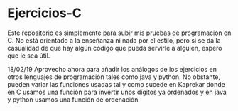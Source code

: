 # Ejercicios-C
Este repositorio es simplemente para subir mis pruebas de programación en C.
No está orientado a la enseñanza ni nada por el estilo, pero si se da la casualidad de que hay algún código que pueda servirle a alguien, espero que le sea útil.

18/02/19
Aprovecho ahora para añadir los análogos de los ejercicios en otros lenguajes de programación tales como java y python. No obstante, pueden variar las funciones usadas tal y como sucede en Kaprekar donde en C usamos una función para invertir unos dígitos  ya ordenados y en java y python usamos una función de ordenación
